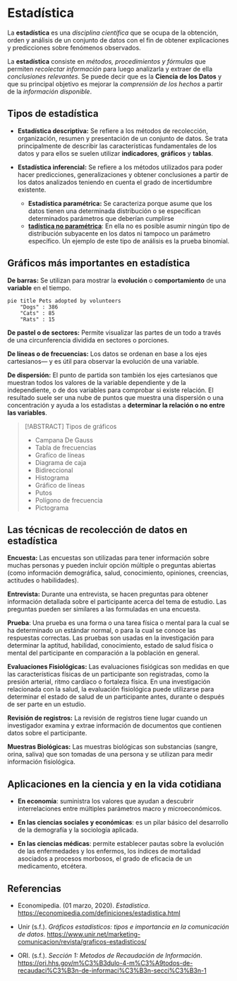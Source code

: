 # Estadística

La **estadística** es una _disciplina científica_ que se ocupa de la obtención, orden y análisis de un conjunto de datos con el fin de obtener explicaciones y predicciones sobre fenómenos observados.

La **estadística** consiste en _métodos, procedimientos y fórmulas_ que permiten _recolectar información_ para luego analizarla y extraer de ella _conclusiones relevantes_. Se puede decir que es la **Ciencia de los Datos** y que su principal objetivo es mejorar la _comprensión de los hechos_ a partir de la _información disponible_.

## Tipos de estadística

- **Estadística descriptiva:** Se refiere a los métodos de recolección, organización, resumen y presentación de un conjunto de datos. Se trata principalmente de describir las características fundamentales de los datos y para ellos se suelen utilizar **indicadores**, **gráficos** y **tablas**.

- **Estadística inferencial:** Se refiere a los métodos utilizados para poder hacer predicciones, generalizaciones y obtener conclusiones a partir de los datos analizados teniendo en cuenta el grado de incertidumbre existente.
	- **Estadística paramétrica:** Se caracteriza porque asume que los datos tienen una determinada distribución o se especifican determinados parámetros que deberían cumplirse
	- **[tadística no paramétrica](https://economipedia.com/definiciones/estadistica-no-parametrica.html)**: En ella no es posible asumir ningún tipo de distribución subyacente en los datos ni tampoco un parámetro específico. Un ejemplo de este tipo de análisis es la prueba binomial.


## Gráficos más importantes en estadística

**De barras:** Se utilizan para mostrar la **evolución** o **comportamiento** de una **variable** en el tiempo.

```mermaid
pie title Pets adopted by volunteers
    "Dogs" : 386
    "Cats" : 85
    "Rats" : 15
```

**De pastel o de sectores:** Permite visualizar las partes de un todo a través de una circunferencia dividida en sectores o porciones.



**De líneas o de frecuencias:** Los datos se ordenan en base a los ejes cartesianos— y es útil para observar la evolución de una variable.

**De dispersión:** El punto de partida son también los ejes cartesianos que muestran todos los valores de la variable dependiente y de la independiente, o de dos variables para comprobar si existe relación. El resultado suele ser una nube de puntos que muestra una dispersión o una concentración y ayuda a los estadistas a **determinar la relación o no entre las variables**.

> [!ABSTRACT] Tipos de gráficos
> 
>  - Campana De Gauss
>  - Tabla de frecuencias
>  - Grafíco de líneas
>  - Diagrama de caja
>  - Bidireccional
>  - Histograma
>  - Gráfico de líneas
>  - Putos
>  - Polígono de frecuencia
>  - Pictograma

## Las técnicas de recolección de datos en estadística

**Encuesta:** Las encuestas son utilizadas para tener información sobre muchas personas y pueden incluir opción múltiple o preguntas abiertas (como información demográfica, salud, conocimiento, opiniones, creencias, actitudes o habilidades).

**Entrevista:** Durante una entrevista, se hacen preguntas para obtener información detallada sobre el participante acerca del tema de estudio. Las preguntas pueden ser similares a las formuladas en una encuesta.

**Prueba**: Una prueba es una forma o una tarea física o mental para la cual se ha determinado un estándar normal, o para la cual se conoce las respuestas correctas. Las pruebas son usadas en la investigación para determinar la aptitud, habilidad, conocimiento, estado de salud física o mental del participante en comparación a la población en general.

**Evaluaciones Fisiológicas:** Las evaluaciones fisiógicas son medidas en que las características físicas de un participante son registradas, como la presión arterial, ritmo cardíaco o fortaleza física. En una investigación relacionada con la salud, la evaluación fisiológica puede utilizarse para determinar el estado de salud de un participante antes, durante o después de ser parte en un estudio.

**Revisión de registros:** La revisión de registros tiene lugar cuando un investigador examina y extrae información de documentos que contienen datos sobre el participante.

**Muestras Biológicas:** Las muestras biológicas son substancias (sangre, orina, saliva) que son tomadas de una persona y se utilizan para medir información fisiológica.

## Aplicaciones en la ciencia y en la vida cotidiana

- **En economía**: suministra los valores que ayudan a descubrir interrelaciones entre múltiples parámetros macro y microeconómicos.

- **En las ciencias sociales y económicas**: es un pilar básico del desarrollo de la demografía y la sociología aplicada.

- **En las ciencias médicas**: permite establecer pautas sobre la evolución de las enfermedades y los enfermos, los índices de mortalidad asociados a procesos morbosos, el grado de eficacia de un medicamento, etcétera.

## Referencias

- Economipedia. (01 marzo, 2020). _Estadística_. https://economipedia.com/definiciones/estadistica.html

- Unir (s.f.). _Gráficos estadísticos: tipos e importancia en la comunicación de datos_. https://www.unir.net/marketing-comunicacion/revista/graficos-estadisticos/

- ORI. (s.f.). _Sección 1: Metodos de Recaudación de Información_. https://ori.hhs.gov/m%C3%B3dulo-4-m%C3%A9todos-de-recaudaci%C3%B3n-de-informaci%C3%B3n-secci%C3%B3n-1